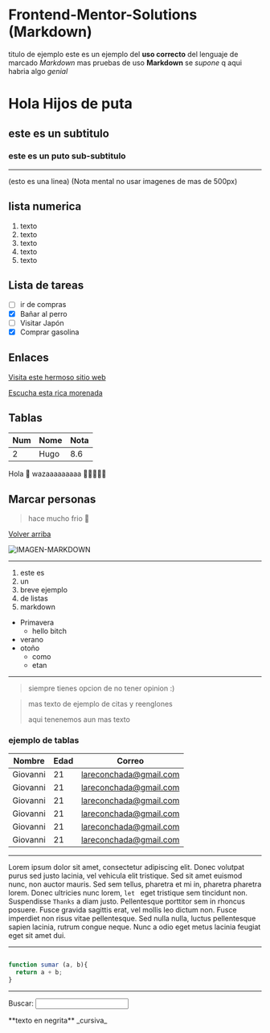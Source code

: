 # Frontend-Mentor-Solutions (Markdown)
titulo de ejemplo
este es un ejemplo del **uso correcto** del lenguaje de marcado *Markdown*
mas pruebas de uso __Markdown__ se _*supone*_ q aqui habria algo _genial_

# Hola Hijos de puta
## este es un subtitulo 

### este es un puto sub-subtitulo

*** 
(esto es una linea)
(Nota mental no usar imagenes de mas de 500px)


## lista numerica

1. texto
1. texto
  1. texto
1. texto
1. texto

## Lista de tareas

- [ ] ir de compras
- [x] Bañar al perro
- [ ] Visitar Japón
- [x] Comprar gasolina
## Enlaces



[Visita este hermoso sitio web](https://www.youtube.com/watch?v=-E83q7sLWro&ab_channel=%D0%9B%D1%96%D1%82%D0%BD%D1%96%D0%B9%D0%A1%D0%BA%D0%B5%D0%BB%D0%B5%D1%82)

[Escucha esta rica morenada](https://www.youtube.com/watch?v=RQ2xITDqOYE&ab_channel=ArielMar%C3%ADnCamacho)

## Tablas

Num | Nome | Nota
---|---|---
2 | Hugo | 8.6


Hola 🖖
wazaaaaaaaaa 👻👻👻👻👻

## Marcar personas

> hace mucho frio  :ghost:

[Volver arriba](#frontend-mentor-solutions-markdown)

![IMAGEN-MARKDOWN](https://jonmircha.com/img/blog/this-is-javascript.jpg)

---

1. este es
1. un
1. breve ejemplo
1. de listas
1. markdown

* Primavera
   * hello bitch
* verano
* otoño
   * como 
   * etan

---

> siempre tienes opcion de no tener opinion :)

> mas texto de ejemplo de citas y reenglones
>
> aqui tenenemos aun mas texto 

### ejemplo de tablas

| Nombre | Edad | Correo |
| --- | --- | --- |
| Giovanni | 21 | lareconchada@gmail.com |
| Giovanni | 21 | lareconchada@gmail.com |
| Giovanni | 21 | lareconchada@gmail.com |
| Giovanni | 21 | lareconchada@gmail.com |
| Giovanni | 21 | lareconchada@gmail.com |
| Giovanni | 21 | lareconchada@gmail.com |

---
Lorem ipsum dolor sit amet, consectetur adipiscing elit. Donec volutpat purus sed justo lacinia, vel vehicula elit tristique. Sed sit amet euismod nunc, non auctor mauris. Sed sem tellus, pharetra et mi in, pharetra pharetra lorem. Donec ultricies nunc lorem, `let `  eget tristique sem tincidunt non. Suspendisse `Thanks` a diam justo. Pellentesque porttitor sem in rhoncus posuere. Fusce gravida sagittis erat, vel mollis leo dictum non. Fusce imperdiet non risus vitae pellentesque. Sed nulla nulla, luctus pellentesque sapien lacinia, rutrum congue neque. Nunc a odio eget metus lacinia feugiat eget sit amet dui.

---

```js

function sumar (a, b){
  return a + b;
}

```
---

<form>
  <label for="q">Buscar:</label>
  <input type="search" name="q" id="q">
</form>

<!--Q BONITO COMENTARIO-->

<!--ESCAPE-->

\*\*texto en negrita\*\*  \_cursiva\_ 